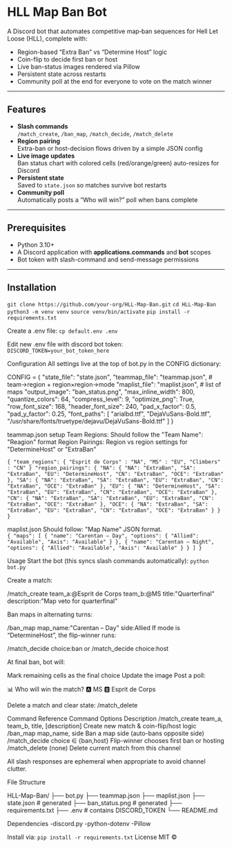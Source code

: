 # HLL Map Ban Bot

A Discord bot that automates competitive map‐ban sequences for Hell Let Loose (HLL), complete with:

- Region-based “Extra Ban” vs “Determine Host” logic
- Coin-flip to decide first ban or host
- Live ban-status images rendered via Pillow
- Persistent state across restarts
- Community poll at the end for everyone to vote on the match winner

---

## Features

- **Slash commands**  
  `/match_create`, `/ban_map`, `/match_decide`, `/match_delete`
- **Region pairing**  
  Extra-ban or host-decision flows driven by a simple JSON config
- **Live image updates**  
  Ban status chart with colored cells (red/orange/green) auto-resizes for Discord
- **Persistent state**  
  Saved to `state.json` so matches survive bot restarts
- **Community poll**  
  Automatically posts a “Who will win?” poll when bans complete

---

## Prerequisites

- Python 3.10+  
- A Discord application with **applications.commands** and **bot** scopes  
- Bot token with slash-command and send-message permissions  

---

## Installation

`git clone https://github.com/your-org/HLL-Map-Ban.git`
`cd HLL-Map-Ban`
`python3 -m venv venv`
`source venv/bin/activate`
`pip install -r requirements.txt`

Create a .env file:
`cp default.env .env`

Edit new .env file with discord bot token:
`DISCORD_TOKEN=your_bot_token_here`

Configuration
All settings live at the top of bot.py in the CONFIG dictionary:

CONFIG = {
  "state_file":       "state.json",
  "teammap_file":     "teammap.json",    # team→region + region×region→mode
  "maplist_file":     "maplist.json",    # list of maps
  "output_image":     "ban_status.png",
  "max_inline_width": 800,
  "quantize_colors":  64,
  "compress_level":   9,
  "optimize_png":     True,
  "row_font_size":    168,
  "header_font_size": 240,
  "pad_x_factor":     0.5,
  "pad_y_factor":     0.25,
  "font_paths": [
    "arialbd.ttf",
    "DejaVuSans-Bold.ttf",
    "/usr/share/fonts/truetype/dejavu/DejaVuSans-Bold.ttf"
  ]
}

teammap.json setup
Team Regions: Should follow the "Team Name": "Reagion" format
Region Pairings: Region vs region settings for "DetermineHost" or "ExtraBan"

`{
  "team_regions": {
	"Esprit de Corps" : "NA",
	"MS" : "EU",
	"Climbers" : "CN"
}
  "region_pairings": {
    "NA": {
      "NA": "ExtraBan",
	  "SA": "ExtraBan",
	  "EU": "DetermineHost",
	  "CN": "ExtraBan",
	  "OCE": "ExtraBan"
    },
    "SA": {
      "NA": "ExtraBan",
	  "SA": "ExtraBan",
	  "EU": "ExtraBan",
	  "CN": "ExtraBan",
	  "OCE": "ExtraBan"
    },
	"EU": {
      "NA": "DetermineHost",
	  "SA": "ExtraBan",
	  "EU": "ExtraBan",
	  "CN": "ExtraBan",
	  "OCE": "ExtraBan"
    },
	"CN": {
      "NA": "ExtraBan",
	  "SA": "ExtraBan",
	  "EU": "ExtraBan",
	  "CN": "ExtraBan",
	  "OCE": "ExtraBan"
    },
	"OCE": {
      "NA": "ExtraBan",
	  "SA": "ExtraBan",
	  "EU": "ExtraBan",
	  "CN": "ExtraBan",
	  "OCE": "ExtraBan"
    }
  }
}`

maplist.json
Should follow: "Map Name" JSON format.  
`{
  "maps": [
    {
      "name": "Carentan – Day",
      "options": {
        "Allied": "Available",
        "Axis": "Available"
      }
    },
    {
      "name": "Carentan – Night",
      "options": {
        "Allied": "Available",
        "Axis": "Available"
      }
    }
	]
}`

Usage
Start the bot (this syncs slash commands automatically):
`python bot.py`

Create a match:

/match_create
  team_a:@Esprit de Corps
  team_b:@MS
  title:"Quarterfinal"
  description:"Map veto for quarterfinal"

Ban maps in alternating turns:

/ban_map map_name:"Carentan – Day" side:Allied
If mode is “DetermineHost”, the flip-winner runs:

/match_decide choice:ban
or
/match_decide choice:host

At final ban, bot will:

Mark remaining cells as the final choice
Update the image
Post a poll:

📊 Who will win the match?
🅰️ MS
🅱️ Esprit de Corps


Delete a match and clear state:
/match_delete


Command Reference
Command	Options	Description
/match_create	team_a, team_b, title, [description]	Create new match & coin-flip/host logic
/ban_map	map_name, side	Ban a map side (auto-bans opposite side)
/match_decide	choice ∈ {ban,host}	Flip-winner chooses first ban or hosting
/match_delete	(none)	Delete current match from this channel

All slash responses are ephemeral when appropriate to avoid channel clutter.

File Structure

HLL-Map-Ban/
├── bot.py
├── teammap.json
├── maplist.json
├── state.json          # generated
├── ban_status.png      # generated
├── requirements.txt
├── .env                # contains DISCORD_TOKEN
└── README.md

Dependencies
-discord.py
-python-dotenv
-Pillow

Install via:
`pip install -r requirements.txt`
License
MIT © 
